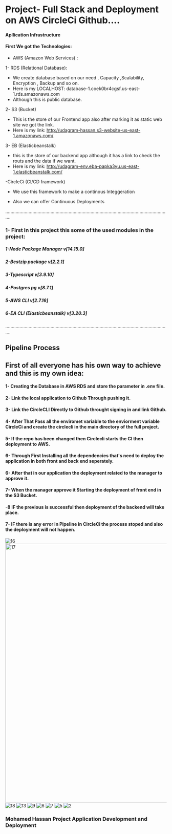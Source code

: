 # Project- Full Stack and Deployment on AWS CircleCi Github....

#### Apllication Infrastructure

#### First We got the Technologies:

- AWS (Amazon Web Services) :

1- RDS (Relational Database):

- We create database based on our need , Capacity ,Scalability, Encryption , Backup and so on.
- Here is my LOCALHOST: database-1.coek0br4cgsf.us-east-1.rds.amazonaws.com
- Although this is public database.

2- S3 (Bucket)

- This is the store of our Frontend app also after marking it as static web site we got the link.
- Here is my link: http://udagram-hassan.s3-website-us-east-1.amazonaws.com/

3- EB (Elasticbeanstalk)

- this is the store of our backend app although it has a link to check the routs and the data if we want.
- Here is my link: http://udagram-env.eba-papka3yu.us-east-1.elasticbeanstalk.com/

-CircleCi (CI/CD framework)

- We use this framework to make a continous Integgeration

- Also we can offer Continuous Deployments

................................................................................................................................

### 1- First In this project this some of the used modules in the project:

##### 1-Node Package Manager v[14.15.0]

##### 2-Bestzip package v[2.2.1]

##### 3-Typescript v[3.9.10]

##### 4-Postgres pg v[8.7.1]

##### 5-AWS CLI v[2.7.16]

##### 6-EA CLI (Elasticbeanstalk) v[3.20.3]


................................................................................................................................

## Pipeline Process

## First of all everyone has his own way to achieve and this is my own idea:

#### 1- Creating the Database in AWS RDS and store the parameter in .env file.

#### 2- Link the local application to Github Through pushing it.

#### 3- Link the CircleCLI Directly to Github throught signing in and link Github.

#### 4- After That Pass all the enviromet variable to the enviorment variable CircleCi and create the circlecli in the main directory of the full project.

#### 5- If the repo has been changed then Circlecli starts the CI then deployment to AWS.

#### 6- Through First Installing all the dependencies that's need to deploy the application in both front and back end seperately.

#### 6- After that in our application the deployment related to the manager to approve it.

#### 7- When the manager approve it Starting the deployment of front end in the S3 Bucket.

#### -8 IF the previous is successful then deployment of the backend will take place.

#### 7- IF there is any error in Pipeline in CircleCi the process stoped and also the deployment will not happen.

![16](https://user-images.githubusercontent.com/97471166/192146096-8ce98dee-ed44-49e9-beda-abf4e261f301.jpg)
<img width="810" alt="17" src="https://user-images.githubusercontent.com/97471166/192146108-b6d56a13-5935-4378-850e-b9dc7001e647.png">
![18](https://user-images.githubusercontent.com/97471166/192146116-d218baa5-dcbb-410b-abd1-494ba47f53bf.jpg)
![13](https://user-images.githubusercontent.com/97471166/192146329-04f036f7-7a0e-4c68-90c7-a77103a8e304.png)
![9](https://user-images.githubusercontent.com/97471166/192146339-4ac40808-fc51-44eb-8631-40ea22c4403d.png)
![6](https://user-images.githubusercontent.com/97471166/192146417-6d650292-12f3-473d-8c17-a362fdef438f.png)
![7](https://user-images.githubusercontent.com/97471166/192146418-d030dd5e-19ad-4aeb-b350-1c4cece25146.png)
![5](https://user-images.githubusercontent.com/97471166/192146456-d1b7737d-a15d-40e5-bcb4-93d984bac263.png)
![2](https://user-images.githubusercontent.com/97471166/192146457-a6fd751b-2b16-46da-bad5-c5bebac88b47.png)





### Mohamed Hassan Project  Application Development and Deployment
